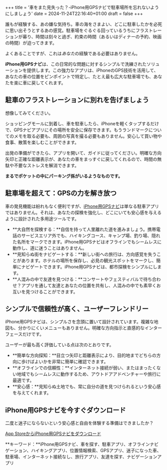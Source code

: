 +++
title = '車をまた見失った？-iPhone用GPSナビで駐車場所を忘れないようにしましょう'
date = 2024-11-24T22:16:40+01:00
draft = false
+++

誰もが経験する、あの嫌な気持ち。車の海をさまよい、どこに駐車したかを必死に思い出そうとするあの感覚。駐車場をぐるぐる回っているうちにフラストレーションが募り、時間は刻々と過ぎ、約束の時間（あるいはディナーの予約、映画の時間）が迫ってきます。

よくあることですが、これは*あなた*の経験である必要はありません。

**iPhone用GPSナビ**は、この日常的な問題に対するシンプルで洗練されたソリューションを提供します。この強力なアプリは、iPhoneのGPS技術を活用して、あなたの車の位置をピンポイントで特定し、たとえ最も広大な駐車場でも、あなたを楽に車に戻してくれます。

## 駐車のフラストレーションに別れを告げましょう

想像してみてください。

ショッピングモールに到着し、車を駐車したら、iPhoneを軽くタップするだけで、GPSナビアプリにその場所を安全に保存できます。もうランドマークについてのメモを取る必要も、周囲の写真を撮る必要もありません。安心して買い物や食事、散策を楽しむことができます。

出発の準備ができたら、アプリを開いて、ガイドに従ってください。明確な方向矢印と正確な距離表示が、あなたの車をまっすぐに戻してくれるので、時間の無駄や不要なストレスを解消できます。

**まるでポケットの中にパーキング係がいるようなものです。**

## 駐車場を超えて：GPSの力を解き放つ

車の発見機能は紛れもなく便利ですが、[iPhone用GPSナビ](https://apps.apple.com/us/app/gps-navigation-hiking-compass/id791684332)は単なる駐車アプリではありません。それは、あなたの探検を強化し、どこにいても安心感を与えるように設計された多用途ツールです。

* **大自然を探検する：**自信を持って人里離れた道を進みましょう。携帯電話のサービスエリア外でも、ハイキングコース、キャンプ場、釣り場、隠れた名所をマークできます。iPhone用GPSナビはオフラインでもシームレスに動作し、道に迷うことはありません。
* **見知らぬ街をナビゲートする：**新しい街への旅行は、方向感覚を失うことがあります。ホテルの場所を保存し、必見の観光スポットをマークし、簡単にナビゲートできます。iPhone用GPSナビは、都市探検をシンプルにします。
* **人混みの中で友達を見つける：**コンサートやフェスティバルで待ち合わせ？アプリを通して友達とあなたの位置を共有し、人混みの中でも素早くお互いを見つけることができます。

## シンプルで信頼性が高く、ユーザーフレンドリー

iPhone用GPSナビは、シンプルさを念頭に置いて設計されています。複雑な地図も、分かりにくいメニューもありません。明確な方向指示と直感的なインターフェースだけです。

ユーザーが最も高く評価している点は次のとおりです。

* **簡単な方向探知：**目立つ矢印と距離表示により、目的地までどちらの方向に歩けばよいかを非常に簡単に確認できます。
* **オフラインでの信頼性：**インターネット接続が弱い、またはまったくない地域でもシームレスに動作するため、アウトドアアドベンチャーや旅行に最適です。
* **安心感：**見知らぬ土地でも、常に自分の道を見つけられるという安心感を与えてくれます。

## iPhone用GPSナビを今すぐダウンロード

二度と迷子にならないという安心感と自由を体験する準備はできましたか？

[App StoreからiPhone用GPSナビをダウンロード](https://apps.apple.com/us/app/gps-navigation-hiking-compass/id791684332)

**キーワード：**iPhone用GPSナビ、車を探す、駐車アプリ、オフラインナビゲーション、ハイキングアプリ、位置情報検索、GPSアプリ、迷子になった車、駐車場、インターネット接続なし、旅行アプリ、友達を探す、ナビゲーションアプリ